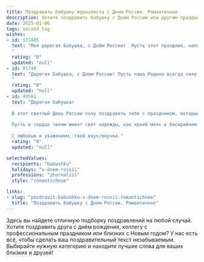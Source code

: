 ```yaml
---
title: Поздравить бабушку журналиста с Днем России. Романтичное
description: Хотите поздравить бабушку с Днем России или другим праздником? Наш ИИ создаст незабываемое поздравление, а вы обязательно выделитесь среди других.  
date: 2025-01-06
tags: second tag
wishes:
- id: 131485
  text: "Моя дорогая Бабушка, с Днём России!  Пусть этот праздник, наполненный гордостью за нашу Родину,  принесёт Вам светлые и радостные мгновения, подобные ярким страницам Вашей богатой жизни, полные событий, как лучшие материалы для Вашего журналистского таланта. Желаю Вам крепкого здоровья, безграничного счастья и бесконечной любви! Пусть Ваше сердце всегда будет согрето теплом родных и красотой нашей любимой страны.
  "
  rating: "0"
  updated: "null"
- id: 81748
  text: "Дорогая Бабушка, с Днем России! Пусть наша Родина всегда сияет яркими красками, а любовь к ней живет в твоём сердце, как вечный огонь! Пусть твоя журналистская душа по-прежнему горит жаждой правды и вдохновения, и пусть твои слова всегда будут мудрыми и добрыми!
  "
  rating: "0"
  updated: "null"
- id: 40561
  text: "Дорогая бабушка!
  
  В этот светлый День России хочу поздравить тебя с праздником, который объединяет наши сердца и души в любви к родине. Ты как верный журналист, всегда ищущий правду и свет, вдохновляешь меня своим образом жизни и своей стойкостью.
  
  Пусть в сердце твоем живет свет надежды, как яркий маяк в бескрайнем море, а каждый день приносит только радость и счастье. Желаю, чтобы твое перо продолжало творить прекрасные истории о нашей земле, а на пути встречались только добрые люди.
  
  С любовью и уважением, твой внук/внучка."
  rating: "0"
  updated: "null"

selectedValues:
  recipients: "babushku"
  holidays: "s-dnem-rossii"
  professions: "zhurnalist"
  style: "romantichnoe"

links:
- slug: "pozdravit-babushku-s-dnem-rossii-romantichnoe"
  title: "Поздравить бабушку с Днем России. Романтичное"
---
```


Здесь вы найдете отличную подборку поздравлений на любой случай.
Хотите поздравить друга с днём рождения, коллегу с профессиональным праздником или близких с Новым годом? У нас есть всё, чтобы сделать ваш поздравительный текст незабываемым. Выбирайте нужную категорию и находите лучшие слова для ваших близких и друзей!
